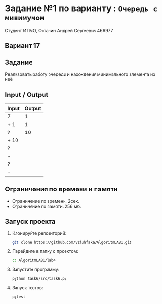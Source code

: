 # Задание №1 по варианту : `Очередь с минимумом`

Студент ИТМО, Останин Андрей Сергеевич 466977

## Вариант 17

## Задание

Реализовать работу очереди и нахождения минимального элемента из неё

## Input / Output

| Input | Output |
|-------|--------|
| 7     | 1      | 
| + 1   | 1      |
| ?     | 10     |
| + 10  |        |
| ?     |        |
| -     |        |
| ?     |        |
| -     |        |

## Ограничения по времени и памяти

- Ограничение по времени. 2сек.
- Ограничение по памяти. 256 мб.

## Запуск проекта

1. Клонируйте репозиторий:
   ```bash
   git clone https://github.com/vzhuhfaka/AlgoritmLAB1.git
   ```
2. Перейдите в папку с проектом:
   ```bash
   cd AlgoritmLAB1/lab4
   ```
3. Запустите программу:
   ```bash
   python task6/src/task6.py
   ```
4. Запуск тестов:
   ```bash
   pytest
   ```

